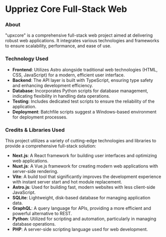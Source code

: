 # Uppriez Core Full-Stack Web

### About
"upxcore" is a comprehensive full-stack web project aimed at delivering robust web applications. It integrates various technologies and frameworks to ensure scalability, performance, and ease of use.

### Technology Used
- **Frontend**: Utilizes Astro alongside traditional web technologies (HTML, CSS, JavaScript) for a modern, efficient user interface.
- **Backend**: The API layer is built with TypeScript, ensuring type safety and enhancing development efficiency.
- **Database**: Incorporates Python scripts for database management, indicating flexibility in handling data operations.
- **Testing**: Includes dedicated test scripts to ensure the reliability of the application.
- **Deployment**: Batchfile scripts suggest a Windows-based environment for deployment processes.

### Credits & Libraries Used

This project utilizes a variety of cutting-edge technologies and libraries to provide a comprehensive full-stack solution:

- **Next.js**: A React framework for building user interfaces and optimizing web applications.
- **Nuxt.js**: A Vue.js framework for creating modern web applications with server-side rendering.
- **Vite**: A build tool that significantly improves the development experience with instant server start and hot module replacement.
- **Astro.js**: Used for building fast, modern websites with less client-side JavaScript.
- **SQLite**: Lightweight, disk-based database for managing application data.
- **GraphQL**: A query language for APIs, providing a more efficient and powerful alternative to REST.
- **Python**: Utilized for scripting and automation, particularly in managing database operations.
- **PHP**: A server-side scripting language used for web development.

